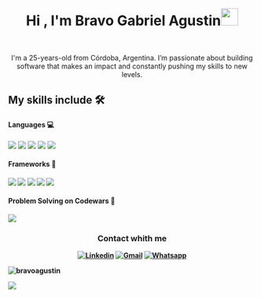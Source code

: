 <h1 align="center">Hi , I'm Bravo Gabriel Agustin<img src="https://media.giphy.com/media/hvRJCLFzcasrR4ia7z/giphy.gif" width="35"></h1>
<br>
<p align="center">
	I'm a 25-years-old from Córdoba, Argentina. I’m passionate about building software that makes an impact and constantly pushing 	my skills to new levels.
</p>
<h2 align="start">My skills include 🛠️</h2>
		<h4>Languages 💻</h4>
 	  <div> 
		<img src="https://img.shields.io/badge/javascript-%23323330.svg?style=for-the-badge&logo=javascript&logoColor=%23F7DF1E"></a>
  		<img src="https://img.shields.io/badge/java-%23ED8B00.svg?style=for-the-badge&logo=openjdk&logoColor=white"></a>
  		<img src="https://img.shields.io/badge/typescript-%23007ACC.svg?style=for-the-badge&logo=typescript&logoColor=white"></a>
  		<img src="https://img.shields.io/badge/html5-%23E34F26.svg?style=for-the-badge&logo=html5&logoColor=white"></a>
    		<img src="https://img.shields.io/badge/css3-%231572B6.svg?style=for-the-badge&logo=css3&logoColor=white"></a> 
	  </div>
		<h4>Frameworks 🚀<h4>
			<div>
				<img src="https://img.shields.io/badge/spring-%236DB33F.svg?style=for-the-badge&logo=spring&logoColor=white"></a>
				<img src="https://img.shields.io/badge/angular-%23DD0031.svg?style=for-the-badge&logo=angular&logoColor=white"></a>
				<img src="https://img.shields.io/badge/node.js-6DA55F?style=for-the-badge&logo=node.js&logoColor=white"></a>
				<img src="https://img.shields.io/badge/react-%2320232a.svg?style=for-the-badge&logo=react&logoColor=%2361DAFB"></a>
				<img src="https://img.shields.io/badge/rxjs-%23B7178C.svg?style=for-the-badge&logo=reactivex&logoColor=white"></a>
			</div>
			<div>
				<h4>Problem Solving on Codewars 🧩</h4>	
			</div>
			<img src="https://www.codewars.com/users/bravoagustin/badges/large">
	<div align="center">
	  <h3>Contact whith me</h3>
       	  <a href="https://linkedin.com/in/agustin-bravo-64b015163/"><img alt="Linkedin" title="Jaydeep Yadav Linkedin" src="https://img.shields.io/badge/LinkedIn-0077B5?style=for-the-badge&logo=linkedin&logoColor=white"></a>
	  <a href="mailto:bravoagustin159@gmail.com"><img alt="Gmail" title="Jaydeep Yadav Gmail" src="https://img.shields.io/badge/Gmail-D14836?style=for-the-badge&logo=gmail&logoColor=white"></a>
	<a href="https://wa.me/3518049984"><img alt="Whatsapp" src="https://img.shields.io/badge/WhatsApp-25D366?style=for-the-badge&logo=whatsapp&logoColor=white">
    	  </a>
	</div>
</p>
<p align="left"> <img src="https://komarev.com/ghpvc/?username=bravoagustin&label=Profile%20views&color=0e75b6&style=flat" alt="bravoagustin" /> </p>
<img src="https://img.shields.io/badge/Udemy Completed-10-<COLOR>">
 		
